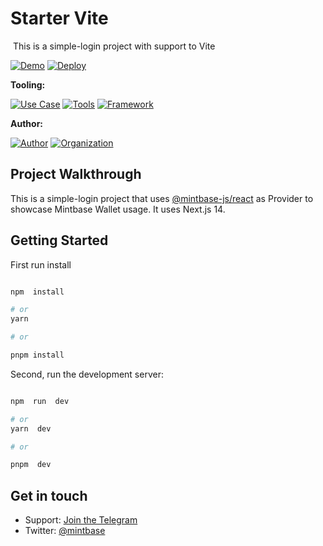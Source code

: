 # Starter Vite
<img src="https://i.imgur.com/bHpvyk6.png" alt="cover_image" width="0" />
This is a simple-login project with support to Vite

[![Demo](https://img.shields.io/badge/Demo-Visit%20Demo-brightgreen)](https://starter.mintbase.xyz)
[![Deploy](https://img.shields.io/badge/Deploy-on%20Vercel-blue)](https://vercel.com/new/clone?repository-url=https%3A%2F%2Fgithub.com%2FMintbase%2Ftemplates%2Ftree%2Fmain%2Fstarter)

**Tooling:**

[![Use Case](https://img.shields.io/badge/Use%20Case-Minter-blue)](#)
[![Tools](https://img.shields.io/badge/Tools-@mintbase.js/react%2CArweave%2CMintbase%20Wallet-blue)](#)
[![Framework](https://img.shields.io/badge/Framework-Vite-blue)](#)

**Author:**

[![Author](https://img.shields.io/twitter/follow/rubenmarcus_dev?style=social&logo=twitter)](https://twitter.com/rubenmarcus_dev) [![Organization](https://img.shields.io/badge/Mintbase-blue)](https://www.mintbase.xyz)

## Project Walkthrough

This is a simple-login project that uses [@mintbase-js/react](https://github.com/Mintbase/mintbase-js/tree/beta/packages/react) as Provider to showcase Mintbase Wallet usage.
It uses Next.js 14.



## Getting Started
First run install 
```bash

npm  install

# or
yarn

# or

pnpm install

```


Second, run the development server:

```bash

npm  run  dev

# or
yarn  dev

# or

pnpm  dev

```

## Get in touch

- Support: [Join the Telegram](https://tg.me/mintdev)
- Twitter: [@mintbase](https://twitter.com/mintbase)

<img src="https://i.imgur.com/nP4DQai.png" alt="detail_image" width="0" />
